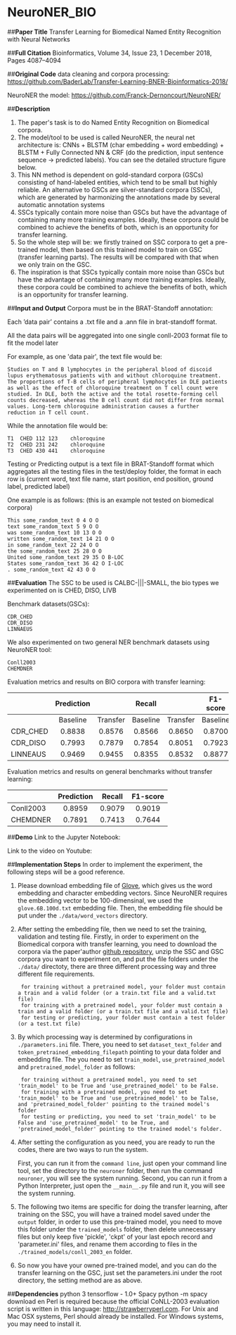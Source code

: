 # **NeuroNER_BIO**

##**Paper Title**
Transfer Learning for Biomedical Named Entity Recognition with Neural Networks

##**Full Citation**
Bioinformatics, Volume 34, Issue 23, 1 December 2018, Pages 4087–4094 

##**Original Code**
data cleaning and corpora processing: 
https://github.com/BaderLab/Transfer-Learning-BNER-Bioinformatics-2018/
    
NeuroNER the model:
https://github.com/Franck-Dernoncourt/NeuroNER/

##**Description**
1. The paper's task is to do Named Entity Recognition on Biomedical corpora.
2. The model/tool to be used is called NeuroNER, the neural net architecture is: CNNs + BLSTM (char embedding + word embedding) + BLSTM + Fully Connected NN & CRF (do the prediction, input sentence sequence -> predicted labels).
You can see the detailed structure figure below.
3. This NN method is dependent on gold-standard corpora (GSCs) consisting of hand-labeled entities, which tend to be small but highly reliable. An alternative to GSCs are silver-standard corpora (SSCs), 
which are generated by harmonizing the annotations made by several automatic annotation systems
4. SSCs typically contain more noise than GSCs but have the advantage of containing many more training examples. Ideally, these corpora could be combined to achieve the benefits of both, which is an opportunity for transfer learning. 
5. So the whole step will be: we firstly trained on SSC corpora to get a pre-trained model, then based on this trained model to train on GSC (transfer learning parts). The results will be 
compared with that when we only train on the GSC.
6. The inspiration is that SSCs typically contain more noise than GSCs but have the advantage of containing many more training examples. Ideally, these corpora could be combined to achieve the benefits of both, which is an opportunity for transfer learning. 


##**Input and Output**
Corpora must be in the BRAT-Standoff annotation:

Each ’data pair’ contains a .txt file and a .ann file in brat-standoff format.

All the data pairs will be aggregated into one single conll-2003 format file to fit the model later

For example, as one 'data pair', the text file would be:

    Studies on T and B lymphocytes in the peripheral blood of discoid lupus erythematosus patients with and without chloroquine treatment. The proportions of T-B cells of peripheral lymphocytes in DLE patients as well as the effect of chloroquine treatment on T cell count were studied. In DLE, both the active and the total rosette-forming cell counts decreased, whereas the B cell count did not differ from normal values. Long-term chloroquine administration causes a further reduction in T cell count. 

While the annotation file would be:

    T1	CHED 112 123	chloroquine
    T2	CHED 231 242	chloroquine
    T3	CHED 430 441	chloroquine  

Testing or Predicting output is a text file in BRAT-Standoff format which aggregates all the testing files in the test/deploy folder,
the format in each row is (current word, text file name, start position, end position, ground label, predicted label)

One example is as follows: (this is an example not tested on biomedical corpora)

    This some_random_text 0 4 O O
    text some_random_text 5 9 O O
    was some_random_text 10 13 O O
    written some_random_text 14 21 O O
    in some_random_text 22 24 O O
    the some_random_text 25 28 O O
    United some_random_text 29 35 O B-LOC
    States some_random_text 36 42 O I-LOC
    . some_random_text 42 43 O O


##**Evaluation**
The SSC to be used is CALBC-|||-SMALL, the bio types we experimented on is CHED, DISO, LIVB

Benchmark datasets(GSCs):

    CDR_CHED
    CDR_DISO
    LINNAEUS
We also experimented on two general NER benchmark datasets using NeuroNER tool:

    Conll2003
    CHEMDNER
    
Evaluation metrics and results on BIO corpora with transfer learning:

|             |  Prediction   | | Recall    | |  F1-score | |    
| ---------- | :-----------:  | :-----------: |:-----------: |:-----------: |:-----------: |:-----------: |
|             | Baseline|Transfer|Baseline|Transfer|Baseline|Transfer||
| CDR_CHED     | 0.8838     | 0.8576     |0.8566     |0.8650     |0.8700 | 0.8613|
| CDR_DISO     | 0.7993     | 0.7879     |0.7854     |0.8051     |0.7923 | 0.7964|
| LINNEAUS     | 0.9469     | 0.9455     |0.8355     |0.8532     |0.8877 | 0.8972|

Evaluation metrics and results on general benchmarks without transfer learning:

|             |  Prediction    | Recall     |  F1-score |    
| ---------- | :-----------:  | :-----------: |:-----------: |
| Conll2003     | 0.8959     | 0.9079     |0.9019     |
| CHEMDNER      | 0.7891     | 0.7413     |0.7644     |


##**Demo**
Link to the Jupyter Notebook:


Link to the video on Youtube:


##**Implementation Steps**
In order to implement the experiment, the following steps will be a good reference.
1. Please download embedding file of [Glove](https://nlp.stanford.edu/projects/glove/), 
which gives us the word embedding and character embedding vectors. Since NeuroNER requires the
embedding vector to be 100-dimensinal, we used the `glove.6B.100d.txt` embedding file. 
Then, the embedding file should be put under the `./data/word_vectors` directory.
2. After setting the embedding file, then we need to set the training, validation and testing file. 
Firstly, in order to experiment on the Biomedical corpora with transfer learning, you need to download
the corpora via the paper'author [github repository](https://github.com/BaderLab/Transfer-Learning-BNER-Bioinformatics-2018/), 
unzip the SSC and GSC corpora you want to experiment on, and put the file folders under the `./data/` directoty, there
are three different processing way and three different file requirements.

        for training without a pretrained model, your folder must contain a train and a valid folder (or a train.txt file and a valid.txt file)
        for training with a pretrained model, your folder must contain a train and a valid folder (or a train.txt file and a valid.txt file)
        for testing or predicting, your folder must contain a test folder (or a test.txt file)
    
3. By which processing way is determined by configurations in `./parameters.ini` file. There, you need to set `dataset_text_folder` and `token_pretrained_embedding_filepath` pointing
to your data folder and embedding file. The you need to set `train_model`, `use_pretrained_model` and `pretrained_model_folder` as follows:

        for training without a pretrained model, you need to set 'train_model' to be True and 'use_pretrained_model' to be False.
        for training with a pretrained model, you need to set 'train_model' to be True and 'use_pretrained_model' to be Talse, and 'pretrained_model_folder' pointing to the trained model's folder
        for testing or predicting, you need to set 'train_model' to be False and 'use_pretrained_model' to be True, and 'pretrained_model_folder' pointing to the trained model's folder.

4. After setting the configuration as you need, you are ready to run the codes, there are two ways to run the system.

    First, you can run it from the `command line`, just open your command line tool, set the directory to the `neuroner` folder,
then run the command `neuroner`, you will see the system running. 
    Second, you can run it from a Python Interpreter, just open the `__main__.py` file and run it, you will see the system running.
    
5. The following two items are specific for doing the transfer learning, after training on the SSC, you will have a trained model saved under the 
`output` folder, in order to use this pre-trained model, you need to move this folder under the `trained_models` folder, then delete
unnecessary files but only keep five 'pickle', 'ckpt' of your last epoch record and 'parameter.ini' files, and rename them according to files in the
`./trained_models/conll_2003_en` folder.
6. So now you have your owned pre-trained model, and you can do the transfer learning on the GSC, just set the parameters.ini under the root directory,
the setting method are as above.


##**Dependencies**
    python 3
    tensorflow - 1.0+
    Spacy  python -m spacy download en
    Perl is required because the official CoNLL-2003 evaluation script is written in this language: http://strawberryperl.com. For Unix and Mac OSX systems, Perl should already be installed. For Windows systems, you may need to install it.

